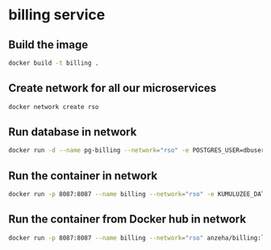 # billing service

## Build the image

```bash
docker build -t billing .
```

## Create network for all our microservices

```bash
docker network create rso
```

## Run database in network
```bash
docker run -d --name pg-billing --network="rso" -e POSTGRES_USER=dbuser -e POSTGRES_PASSWORD=postgres -e POSTGRES_DB=billing -p 5435:5432 postgres:13
```

## Run the container in network

```bash
docker run -p 8087:8087 --name billing --network="rso" -e KUMULUZEE_DATASOURCES0_CONNECTIONURL=jdbc:postgresql://pg-billing:5432/billing billing
```

## Run the container from Docker hub in network

```bash
docker run -p 8087:8087 --name billing --network="rso" anzeha/billing:latest
```